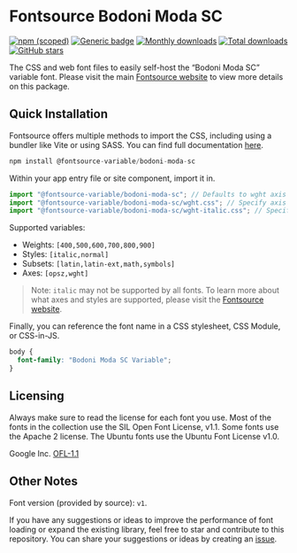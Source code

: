 # Fontsource Bodoni Moda SC

[![npm (scoped)](https://img.shields.io/npm/v/@fontsource-variable/bodoni-moda-sc?color=brightgreen)](https://www.npmjs.com/package/@fontsource-variable/bodoni-moda-sc) [![Generic badge](https://img.shields.io/badge/fontsource-passing-brightgreen)](https://github.com/fontsource/fontsource) [![Monthly downloads](https://badgen.net/npm/dm/@fontsource-variable/bodoni-moda-sc)](https://github.com/fontsource/fontsource) [![Total downloads](https://badgen.net/npm/dt/@fontsource-variable/bodoni-moda-sc)](https://github.com/fontsource/fontsource) [![GitHub stars](https://img.shields.io/github/stars/fontsource/fontsource.svg?style=social&label=Star)](https://github.com/fontsource/fontsource/stargazers)

The CSS and web font files to easily self-host the “Bodoni Moda SC” variable font. Please visit the main [Fontsource website](https://fontsource.org/fonts/bodoni-moda-sc) to view more details on this package.

## Quick Installation

Fontsource offers multiple methods to import the CSS, including using a bundler like Vite or using SASS. You can find full documentation [here](https://fontsource.org/docs/getting-started/introduction).

```javascript
npm install @fontsource-variable/bodoni-moda-sc
```

Within your app entry file or site component, import it in.

```javascript
import "@fontsource-variable/bodoni-moda-sc"; // Defaults to wght axis
import "@fontsource-variable/bodoni-moda-sc/wght.css"; // Specify axis
import "@fontsource-variable/bodoni-moda-sc/wght-italic.css"; // Specify axis and style
```

Supported variables:
- Weights: `[400,500,600,700,800,900]`
- Styles: `[italic,normal]`
- Subsets: `[latin,latin-ext,math,symbols]`
- Axes: `[opsz,wght]`

> Note: `italic` may not be supported by all fonts. To learn more about what axes and styles are supported, please visit the [Fontsource website](https://fontsource.org/fonts/bodoni-moda-sc).

Finally, you can reference the font name in a CSS stylesheet, CSS Module, or CSS-in-JS.

```css
body {
  font-family: "Bodoni Moda SC Variable";
}
```

## Licensing
Always make sure to read the license for each font you use. Most of the fonts in the collection use the SIL Open Font License, v1.1. Some fonts use the Apache 2 license. The Ubuntu fonts use the Ubuntu Font License v1.0.

Google Inc.
[OFL-1.1](http://scripts.sil.org/OFL)

## Other Notes
Font version (provided by source): `v1`.

If you have any suggestions or ideas to improve the performance of font loading or expand the existing library, feel free to star and contribute to this repository. You can share your suggestions or ideas by creating an [issue](https://github.com/fontsource/fontsource/issues).